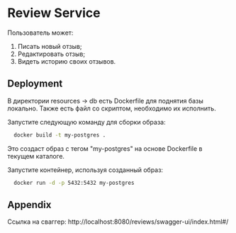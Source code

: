 
# Review Service

Пользователь может:
1. Писать новый отзыв;
2. Редактировать отзыв;
3. Видеть историю своих отзывов.



## Deployment

В директории resources -> db есть Dockerfile для поднятия базы локально. Также есть файл со скриптом, необходимо их исполнить.

Запустите следующую команду для сборки образа:
```bash
  docker build -t my-postgres .
```
Это создаст образ с тегом "my-postgres" на основе Dockerfile в текущем каталоге.

Запустите контейнер, используя созданный образ:
```bash
  docker run -d -p 5432:5432 my-postgres
```


## Appendix

Ссылка на сваггер:
http://localhost:8080/reviews/swagger-ui/index.html#/

